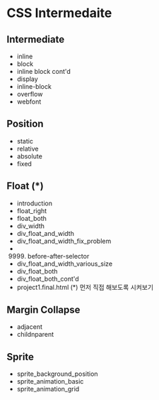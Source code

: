 # CSS Intermedaite



## Intermediate

- inline
- block
- inline block cont'd
- display
- inline-block
- overflow
- webfont



## Position

- static
- relative
- absolute
- fixed



## Float (\*)

- introduction
- float_right
- float_both
- div_width
- div_float_and_width
- div_float_and_width_fix_problem
- 9999. before-after-selector
- div_float_and_width_various_size
- div_float_both
- div_float_both_cont'd
- project1.final.html (\*) 먼저 직접 해보도록 시켜보기



## Margin Collapse

- adjacent
- childnparent



## Sprite

- sprite_background_position
- sprite_animation_basic
- sprite_animation_grid






